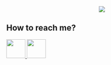 <div align=center>
  <a href="https://yewtu.be/watch?v=dQw4w9WgXcQ">
    <img align="center" src="https://github-readme-stats.vercel.app/api?username=romaingrx&show_icons=true&theme=tokyonight&custom_title=romaingrx%27s%20GitHub%20stats" />
  </a>
</div>


## How to reach me?

<div id="contacts_container">
    <a href="https://t.me/romaingrx" target="_blank">
        <img width="50" height="50" src="https://telegram.org/img/website_icon.svg?4="/>
    </a>
    <a href="mailto:NAME.FIRSTNAME@DOMAIN" onmouseover="this.href=this.href.replace('NAME', 'graux').replace('FIRSTNAME', 'romain').replace('DOMAIN', 'protonmail.com')">
        <img height="50" src="https://icons.duckduckgo.com/ip1/protonmail.com.ico"/>
    </a>
</div>
